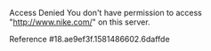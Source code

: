 Access Denied You don't have permission to access "http://www.nike.com/" on this server.

Reference #18.ae9ef3f.1581486602.6daffde